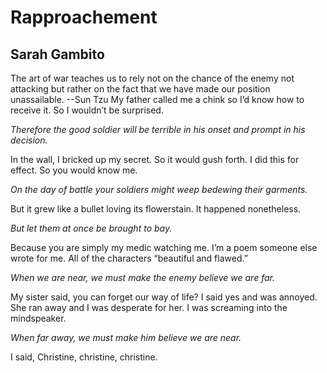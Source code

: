 # Rapproachement
## Sarah Gambito
The art of war teaches us to rely not on the chance of the enemy not attacking
but rather on the fact that we have made our position unassailable.
          --Sun Tzu
My father called me a chink
so I’d know how to receive it.
So I wouldn’t be surprised.

 _Therefore the good soldier will be terrible in his onset and prompt in his
decision._

In the wall, I bricked up my secret.
So it would gush forth. I did this for effect.
So you would know me.

 _On the day of battle your soldiers might weep bedewing their garments._

But it grew like a bullet loving its flowerstain.
It happened nonetheless.

 _But let them at once be brought to bay._

Because you are simply my medic watching me.
I’m a poem someone else wrote for me.
All of the characters “beautiful and flawed.”

 _When we are near, we must make the enemy believe we are far._

My sister said, you can forget our way of life?
I said yes and was annoyed. She ran away and I was desperate for her.
I was screaming into the mindspeaker.

 _When far away, we must make him believe we are near._

I said, Christine, christine, christine.